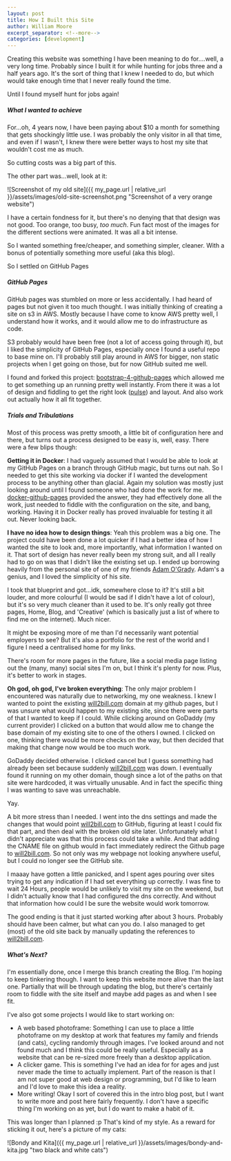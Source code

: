 ```yaml
---
layout: post
title: How I Built this Site
author: William Moore
excerpt_separator: <!--more-->
categories: [development]
---
```


Creating this website was something I have been meaning to do for....well, a very long time. Probably since I built it
for while hunting for jobs three and a half years ago. It's the sort of thing that I knew I needed to do, but which
would take enough time that I never really found the time.

<!--more-->

Until I found myself hunt for jobs again! 

##### What I wanted to achieve
For...oh, 4 years now, I have been paying about $10 a month for something that gets shockingly little use. I was
probably the only visitor in all that time, and even if I wasn't, I knew there were better ways to host my site that
wouldn't cost me as much. 

So cutting costs was a big part of this.

The other part was...well, look at it:

![Screenshot of my old site]({{ my_page.url | relative_url }}/assets/images/old-site-screenshot.png "Screenshot of a very orange website")

I have a certain fondness for it, but there's no denying that that design was not good. Too orange, too busy, _too much_.
Fun fact most of the images for the different sections were animated. It was all a bit intense.

So I wanted something free/cheaper, and something simpler, cleaner. With a bonus of potentially something more useful
(aka this blog).

So I settled on GitHub Pages

##### GitHub Pages
GitHub pages was stumbled on more or less accidentally. I had heard of pages but not given it too much thought.
I was initially thinking of creating a site on s3 in AWS. Mostly because I have come to know AWS pretty well, I
understand how it works, and it would allow me to do infrastructure as code. 

S3 probably would have been free (not a lot of access going through it), but I liked the simplicity of GitHub Pages, 
especially once I found a useful repo to base mine on. I'll probably still play around in AWS for bigger, non static 
projects when I get going on those, but for now GitHub suited me well.

I found and forked this project: [bootstrap-4-github-pages](https://github.com/nicolas-van/bootstrap-4-github-pages)
which allowed me to get something up an running pretty well instantly. From there it was a lot of design and fiddling
to get the right look ([pulse](https://bootswatch.com/pulse/)) and layout. And also work out actually how it all fit
together.

##### Trials and Tribulations
Most of this process was pretty smooth, a little bit of configuration here and there, but turns out a process designed 
to be easy is, well, easy. There were a few blips though:

<b>Getting it in Docker</b>: I had vaguely assumed that I would be able to look at my GitHub Pages on a branch through GitHub 
magic, but turns out nah. So I needed to get this site working via docker if I wanted the development process
to be anything other than glacial. Again my solution was mostly just looking around until I found someone who had done
the work for me. [docker-github-pages](https://github.com/Starefossen/docker-github-pages) provided the answer, 
they had effectively done all the work, just needed to fiddle with the configuration on the site, and bang, working.
Having it in Docker really has proved invaluable for testing it all out. Never looking back.

<b>I have no idea how to design things</b>: Yeah this problem was a big one. The project could have been done a lot 
quicker if I had a better idea of how I wanted the site to look and, more importantly, what information I wanted on it.
That sort of design has never really been my strong suit, and all I really had to go on was that I didn't like the 
existing set up. I ended up borrowing heavily from the personal site of one of my friends [Adam O'Grady](https://adamogrady.id.au/).
Adam's a genius, and I loved the simplicity of his site. 

I took that blueprint and got...idk, somewhere close to it? It's still a bit louder, and more colourful (I would be sad
if I didn't have a lot of colour), but it's so very much cleaner than it used to be. It's only really got three pages,
Home, Blog, and 'Creative' (which is basically just a list of where to find me on the internet). Much nicer. 

It might be exposing more of me than I'd necessarily want potential employers to see? But it's also a portfolio for 
the rest of the world and I figure I need a centralised home for my links.

There's room for more pages in the future, like a social media page listing out the (many, many) social sites I'm on,
but I think it's plenty for now. Plus, it's better to work in stages.

<b>Oh god, oh god, I've broken everything</b>: The only major problem I encountered was naturally due to networking, 
my one weakness. I knew I wanted to point the existing [will2bill.com](will2bill.com) domain at my github pages, but I 
was unsure what would happen to my existing site, since there were parts of that I wanted to keep if I could. While
clicking around on GoDaddy (my current provider) I clicked on a button that would allow me to change the base domain
of my existing site to one of the others I owned. I clicked on one, thinking there would be more checks on the way,
but then decided that making that change now would be too much work.

GoDaddy decided otherwise. I clicked cancel but I guess something had already been set because suddenly [will2bill.com](will2bill.com)
was down. I eventually found it running on my other domain, though since a lot of the paths on that site were hardcoded,
it was virtually unusable. And in fact the specific thing I was wanting to save was unreachable.

Yay.

A bit more stress than I needed. I went into the dns settings and made the changes that would point [will2bill.com](will2bill.com)
to GitHub, figuring at least I could fix that part, and then deal with the broken old site later. Unfortunately what I
didn't appreciate was that this process could take a while. And that adding the CNAME file on github would in fact
immediately redirect the Github page to [will2bill.com](will2bill.com). So not only was my webpage not looking anywhere
useful, but I could no longer see the GitHub site.

I maaay have gotten a little panicked, and I spent ages pouring over sites trying to get any indication if I had set 
everything up correctly. I was fine to wait 24 Hours, people would be unlikely to visit my site on the weekend, but 
I didn't actually know that I had configured the dns correctly. And without that information how could I be sure the
website would work tomorrow.

The good ending is that it just started working after about 3 hours. Probably should have been calmer, but what can you
do. I also managed to get (most) of the old site back by manually updating the references to [will2bill.com](will2bill.com).

##### What's Next?
I'm essentially done, once I merge this branch creating the Blog. I'm hoping to keep tinkering though. I want to keep 
this website more alive than the last one. Partially that will be through updating the blog, but there's certainly room
to fiddle with the site itself and maybe add pages as and when I see fit. 

I've also got some projects I would like to start working on:
 - A web based photoframe: Something I can use to place a little photoframe on my desktop at work that features my family
 and friends (and cats), cycling randomly through images. I've looked around and not found much and I think this could 
 be really useful. Especially as a website that can be re-sized more freely than a desktop application. 
 - A clicker game. This is something I've had an idea for for ages and just never made the time to actually implement.
 Part of the reason is that I am not super good at web design or programming,  but I'd like to learn and I'd love to
 make this idea a reality.
 - More writing! Okay I sort of covered this in the intro blog post, but I want to write more and post here fairly 
 frequently. I don't have a specific thing I'm working on as yet, but I do want to make a habit of it.
 
 This was longer than I planned :p That's kind of my style. As a reward for sticking it out, here's a picture of my cats:
 
 ![Bondy and Kita]({{ my_page.url | relative_url }}/assets/images/bondy-and-kita.jpg "two black and white cats")
